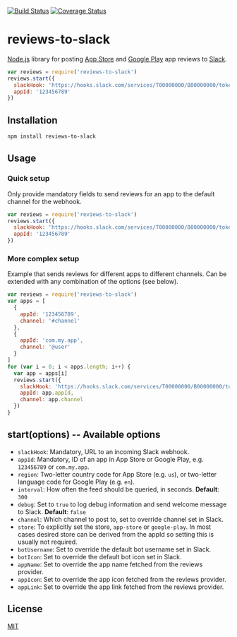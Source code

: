 [![Build Status](https://travis-ci.org/wahni/reviews-to-slack.svg?branch=master)](https://travis-ci.org/wahni/reviews-to-slack)
[![Coverage Status](https://coveralls.io/repos/github/wahni/reviews-to-slack/badge.svg?branch=coveralls)](https://coveralls.io/github/wahni/reviews-to-slack?branch=coveralls)

# reviews-to-slack

[Node.js](https://nodejs.org/) library for posting [App Store](https://itunes.apple.com/us/genre/ios/id36) and [Google Play](https://play.google.com/store) app reviews to [Slack](https://slack.com/).

```js
var reviews = require('reviews-to-slack')
reviews.start({
  slackHook: 'https://hooks.slack.com/services/T00000000/B00000000/token',
  appId: '123456789'
})
```

## Installation

```sh
npm install reviews-to-slack
```

## Usage

### Quick setup

Only provide mandatory fields to send reviews for an app to the default channel for the webhook.

```js
var reviews = require('reviews-to-slack')
reviews.start({
  slackHook: 'https://hooks.slack.com/services/T00000000/B00000000/token',
  appId: '123456789'
})
```

### More complex setup

Example that sends reviews for different apps to different channels. Can be extended with any combination of the options (see below).

```js
var reviews = require('reviews-to-slack')
var apps = [
  {
    appId: '123456789',
    channel: '#channel'
  },
  {
    appId: 'com.my.app',
    channel: '@user'
  }
]
for (var i = 0; i < apps.length; i++) {
  var app = apps[i]
  reviews.start({
    slackHook: 'https://hooks.slack.com/services/T00000000/B00000000/token',
    appId: app.appId,
    channel: app.channel
  })
}
```

## start(options) -- Available options

 - `slackHook`: Mandatory, URL to an incoming Slack webhook.
 - `appId`: Mandatory, ID of an app in App Store or Google Play, e.g. `123456789` or `com.my.app`.
 - `region`: Two-letter country code for App Store (e.g. `us`), or two-letter language code for Google Play (e.g. `en`).
 - `interval`: How often the feed should be queried, in seconds. **Default**: `300`
 - `debug`: Set to `true` to log debug information and send welcome message to Slack. **Default**: `false`
 - `channel`: Which channel to post to, set to override channel set in Slack.
 - `store`: To explicitly set the store, `app-store` or `google-play`. In most cases desired store can be derived from the appId so setting this is usually not required.
 - `botUsername`: Set to override the default bot username set in Slack.
 - `botIcon`: Set to override the default bot icon set in Slack.
 - `appName`: Set to override the app name fetched from the reviews provider.
 - `appIcon`: Set to override the app icon fetched from the reviews provider.
 - `appLink`: Set to override the app link fetched from the reviews provider.

## License
[MIT](LICENSE)
